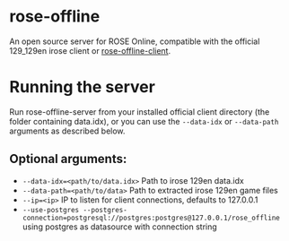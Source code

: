 # rose-offline

An open source server for ROSE Online, compatible with the official 129_129en irose client or [rose-offline-client](https://github.com/exjam/rose-offline-client).

# Running the server
Run rose-offline-server from your installed official client directory (the folder containing data.idx), or you can use the `--data-idx` or `--data-path` arguments as described below.

## Optional arguments:
- `--data-idx=<path/to/data.idx>` Path to irose 129en data.idx
- `--data-path=<path/to/data>` Path to extracted irose 129en game files
- `--ip=<ip>` IP to listen for client connections, defaults to 127.0.0.1
- `--use-postgres --postgres-connection=postgresql://postgres:postgres@127.0.0.1/rose_offline` using postgres as datasource with connection string